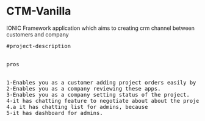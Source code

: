 # CTM-Vanilla
IONIC Framework application which aims to creating crm channel between customers and company 
<pre>
#project-description
<br>
pros
<br>
1-Enables you as a customer adding project orders easily by clicking on a button.
2-Enables you as a company reviewing these apps.
3-Enables you as a company setting status of the project.
4-it has chatting feature to negotiate about about the project.
4.a it has chatting list for admins, because 
5-it has dashboard for admins.
</pre>

